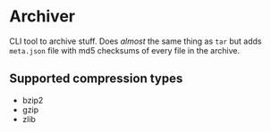 # Archiver
CLI tool to archive stuff. Does *almost* the same thing as `tar` but adds `meta.json` file with md5 checksums of every file in the archive.

## Supported compression types
* bzip2
* gzip
* zlib 